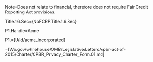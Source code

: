 Note=Does not relate to financial, therefore does not require Fair Credit Reporting Act provisions.

Title.1.6.Sec={NoFCRP.Title.1.6.Sec}

P1.Handle=<span class="DefinedTerm">Acme</span>

P1.=[U/id/acme_incorporated]

=[Wx/gov/whitehouse/OMB/Legislative/Letters/cpbr-act-of-2015/Charter/CPBR_Privacy_Charter_Form.01.md]